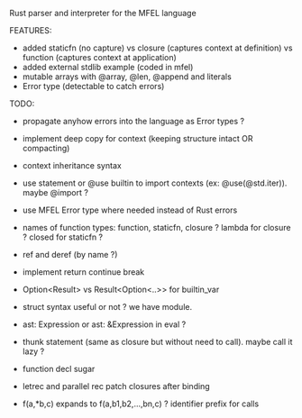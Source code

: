 Rust parser and interpreter for the MFEL language

FEATURES:
- added staticfn (no capture) vs closure (captures context at definition) vs function (captures context at application)
- added external stdlib example (coded in mfel)
- mutable arrays with @array, @len, @append and literals
- Error type (detectable to catch errors)

TODO:
- propagate anyhow errors into the language as Error types ?
- implement deep copy for context (keeping structure intact OR compacting)
- context inheritance syntax
- use statement or @use builtin to import contexts (ex: @use(@std.iter)). maybe @import ?
- use MFEL Error type where needed instead of Rust errors
- names of function types: function, staticfn, closure ?  lambda for closure ? closed for staticfn ?
- ref and deref (by name ?)
- implement return continue break
- Option<Result<Expression>> vs Result<Option<..>> for builtin_var
- struct syntax useful or not ? we have module.
- ast: Expression or ast: &Expression in eval ?

- thunk statement (same as closure but without need to call). maybe call it lazy ?
- function decl sugar
- letrec and parallel rec patch closures after binding
- f(a,*b,c) expands to f(a,b1,b2,...,bn,c) ? identifier prefix for calls


